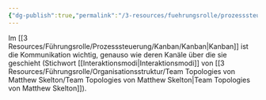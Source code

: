 ```yaml
---
{"dg-publish":true,"permalink":"/3-resources/fuehrungsrolle/prozesssteuerung/kanban/kommunikationskanaele/","created":"2024-04-10T08:38:07.548+02:00","updated":"2024-04-14T16:10:22.065+02:00"}
---
```



Im [[3 Resources/Führungsrolle/Prozesssteuerung/Kanban/Kanban\|Kanban]] ist die Kommunikation wichtig, genauso wie deren Kanäle über die sie geschieht (Stichwort [[Interaktionsmodi\|Interaktionsmodi]] von [[3 Resources/Führungsrolle/Organisationsstruktur/Team Topologies von Matthew Skelton/Team Topologies von Matthew Skelton\|Team Topologies von Matthew Skelton]]).

